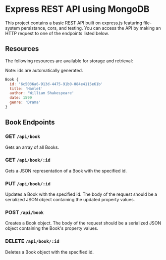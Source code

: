# Express REST API using MongoDB

This project contains a basic REST API built on express.js featuring file-system persistance, cors, and testing. You can access the API by making an HTTP request to one of the endpoints listed below.

## Resources
The following resources are available for storage and retrieval:

Note: ids are automatically generated.

```js
Book {
  id: '6c5036a6-913d-4475-91b0-084e4115e61b'
  title: 'Hamlet'
  author: 'William Shakespeare'
  date: 1599
  genre: 'Drama'
}
```

## Book Endpoints

### GET `/api/book`
Gets an array of all Books.

### GET `/api/book/:id`
Gets a JSON representation of a Book with the specified id.

### PUT `/api/book/:id`
Updates a Book with the specified id. The body of the request should be a serialized JSON object containing the updated property values.

### POST `/api/book`
Creates a Book object. The body of the request should be a serialized JSON object containing the Book's property values.

### DELETE `/api/book/:id`
Deletes a Book object with the specified id.